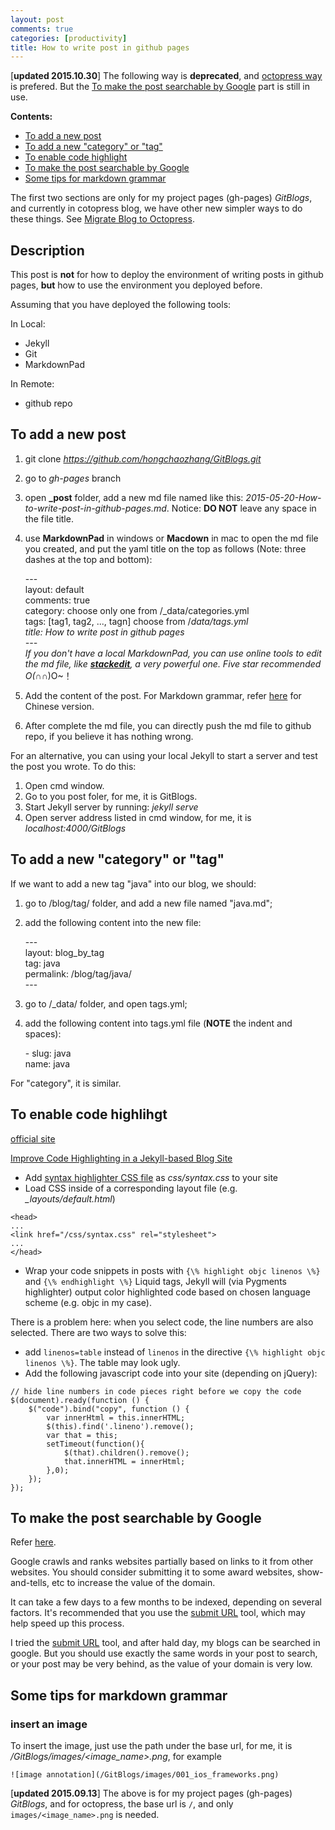 ```yaml
---
layout: post
comments: true
categories: [productivity]
title: How to write post in github pages
---
```


[**updated 2015.10.30**] The following way is **deprecated**, and [octopress way](http://hongchaozhang.github.io/blog/2015/09/09/migrate-blog-to-octopress/) is prefered. But the [To make the post searchable by Google](#to_make_the_post_searchable_by_google) part is still in use.


**Contents:**

* [To add a new post](#to_add_a_new_post)
* [To add a new "category" or "tag"](#to_add_category_and_tag)
* [To enable code highlight](#to_enable_code_highlight)
* [To make the post searchable by Google](#to_make_the_post_searchable_by_google)
* [Some tips for markdown grammar](#some_tips_for_markdown_grammar)

The first two sections are only for my project pages (gh-pages) *GitBlogs*, and currently in cotopress blog, we have other new simpler ways to do these things. See [Migrate Blog to Octopress](http://hongchaozhang.github.io/blog/2015/09/09/migrate-blog-to-octopress/).

## Description
This post is **not** for how to deploy the environment of writing posts in github pages, **but** how to use the environment you deployed before.

<!-- more -->

Assuming that you have deployed the following tools:

In Local:

* Jekyll
* Git
* MarkdownPad

In Remote:

* github repo

## <a name="to_add_a_new_post"></a>To add a new post

1. git clone *https://github.com/hongchaozhang/GitBlogs.git*
2. go to *gh-pages* branch
3. open **_post** folder, add a new md file named like this: *2015-05-20-How-to-write-post-in-github-pages.md*. Notice: **DO NOT** leave any space in the file title.
4. use **MarkdownPad** in windows or **Macdown** in mac to open the md file you created, and put the yaml title on the top as follows (Note: three dashes at the top and bottom):

    \-\-\-<br>
    layout: default<br>
    comments: true<br>
    category: choose only one from /_data/categories.yml<br>
    tags: [tag1, tag2, ..., tagn] choose from /_data/tags.yml<br>
    title: How to write post in github pages<br>
    \-\-\-<br>
If you don't have a local MarkdownPad, you can use online tools to edit the md file, like [**stackedit**](https://stackedit.io/), a very powerful one. Five star recommended O(∩_∩)O~！

5. Add the content of the post. For Markdown grammar, refer [here](http://wowubuntu.com/markdown/) for Chinese version.
6. After complete the md file, you can directly push the md file to github repo, if you believe it has nothing wrong. 

For an alternative, you can using your local Jekyll to start a server and test the post you wrote. To do this:

1. Open cmd window.
2. Go to you post foler, for me, it is GitBlogs.
3. Start Jekyll server by running: *jekyll serve*
4. Open server address listed in cmd window, for me, it is *localhost:4000/GitBlogs*

## <a name="to_add_category_and_tag"></a>To add a new "category" or "tag"

If we want to add a new tag "java" into our blog, we should:

1. go to /blog/tag/ folder, and add a new file named "java.md";
2. add the following content into the new file:

	\-\-\-<br>
	layout: blog_by_tag<br>
	tag: java<br>
	permalink: /blog/tag/java/<br>
	\-\-\-<br>
3. go to /_data/ folder, and open tags.yml;
4. add the following content into tags.yml file (**NOTE** the indent and spaces):
	
	\- slug: java<br>
	name: java<br> 

For "category", it is similar.

## <a name="to_enable_code_highlight"></a>To enable code highlihgt

[official site](https://thedereck.github.io/gh-pages-blog/user-manual/syntax-highlighting.html)

[Improve Code Highlighting in a Jekyll-based Blog Site](https://demisx.github.io/jekyll/2014/01/13/improve-code-highlighting-in-jekyll.html)

* Add [syntax highlighter CSS file](https://github.com/hongchaozhang/GitBlogs/blob/gh-pages/css/syntax.css) as *css/syntax.css* to your site
* Load CSS inside of a corresponding layout file (e.g. *_layouts/default.html*)
```
<head>
...
<link href="/css/syntax.css" rel="stylesheet">
...
</head>
```
* Wrap your code snippets in posts with `{\% highlight objc linenos \%}` and `{\% endhighlight \%}` Liquid tags, Jekyll will (via Pygments highlighter) output color highlighted code based on chosen language scheme (e.g. objc in my case).

There is a problem here: when you select code, the line numbers are also selected. There are two ways to solve this:

* add `linenos=table` instead of `linenos` in the directive `{\% highlight objc linenos \%}`. The table may look ugly.
* Add the following javascript code into your site (depending on jQuery):

```
// hide line numbers in code pieces right before we copy the code
$(document).ready(function () {
	$("code").bind("copy", function () {
	    var innerHtml = this.innerHTML;
	    $(this).find('.lineno').remove();
	    var that = this;
	    setTimeout(function(){
	        $(that).children().remove();
	        that.innerHTML = innerHtml;
	    },0);
	});
});
```
	
## <a name="to_make_the_post_searchable_by_google"></a>To make the post searchable by Google

Refer [here](http://www.reddit.com/r/web_design/comments/2qq4me/does_google_index_github_pages/).

Google crawls and ranks websites partially based on links to it from other websites. You should consider submitting it to some award websites, show-and-tells, etc to increase the value of the domain.

It can take a few days to a few months to be indexed, depending on several factors. It's recommended that you use the [submit URL](https://www.google.com/webmasters/tools/submit-url) tool, which may help speed up this process.

I tried the [submit URL](https://www.google.com/webmasters/tools/submit-url) tool, and after hald day, my blogs can be searched in google. But you should use exactly the same words in your post to search, or your post may be very behind, as the value of your domain is very low.

## <a name="some_tips_for_markdown_grammar"></a>Some tips for markdown grammar

### insert an image

To insert the image, just use the path under the base url, for me, it is */GitBlogs/images/<image_name>.png*, for example

	![image annotation](/GitBlogs/images/001_ios_frameworks.png)
	
[**updated 2015.09.13**] The above is for my project pages (gh-pages) *GitBlogs*, and for octopress, the base url is `/`, and only `images/<image_name>.png` is needed.